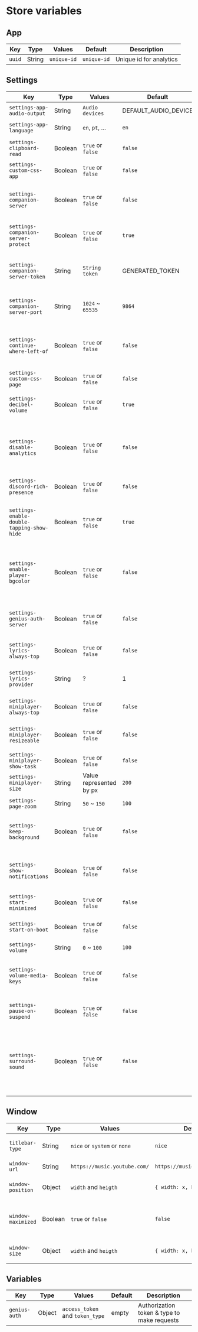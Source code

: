 # Store variables

## App
| Key                                   | Type    | Values                       | Default                      | Description             |
| ------------------------------------- | ------- | ---------------------------- | ---------------------------- | ----------------------- |
| `uuid`                                | String  | `unique-id`                  | `unique-id`                  | Unique id for analytics |

## Settings
| Key                                        | Type    | Values                       | Default                      | Description                                                                          |
| ------------------------------------------ | ------- | ---------------------------- | ---------------------------- | -------------------------------------------------------------------------------------|
| `settings-app-audio-output`                | String  | `Audio devices`              | DEFAULT_AUDIO_DEVICE         | Define default audio output                                                          |
| `settings-app-language`                    | String  | `en`, `pt`, ...              | `en`                         | Language of the app                                                                  |
| `settings-clipboard-read`                  | Boolean | `true` or `false`            | `false`                      | Reads the clipboard for youtube links                                                |
| `settings-custom-css-app`                  | Boolean | `true` or `false`            | `false`                      | Custom css for main app                                                              |
| `settings-companion-server`                | Boolean | `true` or `false`            | `false`                      | Companion Server to control the player remotely                                      |
| `settings-companion-server-protect`        | Boolean | `true` or `false`            | `true`                       | Enable or disable protection of companion                                            |
| `settings-companion-server-token`          | String  | `String token`               | GENERATED_TOKEN              | Token to prevent anonymous control of the player                                     |
| `settings-companion-server-port`           | String  | `1024` ~ `65535`             | `9864`                       | Port on which to run the companion server                                            |
| `settings-continue-where-left-of`          | Boolean | `true` or `false`            | `false`                      | When you close and open the app, will return where you stopped                       |
| `settings-custom-css-page`                 | Boolean | `true` or `false`            | `false`                      | Custom css for web page                                                              |
| `settings-decibel-volume`                  | Boolean | `true` or `false`            | `true`                       | Replace the volume control with a decibel based system                               |
| `settings-disable-analytics`               | Boolean | `true` or `false`            | `false`                      | Disables the Analytics which the Application sends to Google Analytics               |
| `settings-discord-rich-presence`           | Boolean | `true` or `false`            | `false`                      | Integration with Discord Rich Presence                                               |
| `settings-enable-double-tapping-show-hide` | Boolean | `true` or `false`            | `true`                       | Enable or disable double-tapping to show/hide main window                            |
| `settings-enable-player-bgcolor`           | Boolean | `true` or `false`            | `false`                      | Enable or disable setting the background of the player to the color of the cover art |
| `settings-genius-auth-server`              | Boolean | `true` or `false`            | `false`                      | Turns off the authentication server & Genius lyrics provider                         |
| `settings-lyrics-always-top`               | Boolean | `true` or `false`            | `false`                      | Always show lyrics window on top                                                     |
| `settings-lyrics-provider`                 | String  | ?                            | 1                            | Lyrics provider - Not entirely sure how this is implemented                          |
| `settings-miniplayer-always-top`           | Boolean | `true` or `false`            | `false`                      | Always show miniplayer on top                                                        |
| `settings-miniplayer-resizeable`           | Boolean | `true` or `false`            | `false`                      | Make miniplayer resizable or not                                                     |
| `settings-miniplayer-show-task`            | Boolean | `true` or `false`            | `false`                      | Hide from task bar                                                                   |
| `settings-miniplayer-size`                 | String  |  Value represented by px     | `200`                        | Size of miniplayer                                                                   |
| `settings-page-zoom`                       | String  | `50` ~ `150`                 | `100`                        | Zoom of the main window                                                              |
| `settings-keep-background`                 | Boolean | `true` or `false`            | `false`                      | When close main window, keep the player on background                                |
| `settings-show-notifications`              | Boolean | `true` or `false`            | `false`                      | Show notifications on desktop when change music                                      |
| `settings-start-minimized`                 | Boolean | `true` or `false`            | `false`                      | Open player minimized in tray                                                        |
| `settings-start-on-boot`                   | Boolean | `true` or `false`            | `false`                      | Open player when system starts                                                       |
| `settings-volume`                          | String  | `0` ~ `100`                  | `100`                        | Playback volume                                                                      |
| `settings-volume-media-keys`               | Boolean | `true` or `false`            | `false`                      | Enable media volume keys for the playback volume                                     |
| `settings-pause-on-suspend`                | Boolean | `true` or `false`            | `false`                      | Pause media playback on `suspend` event triggered                                    |
| `settings-surround-sound`                  | Boolean | `true` or `false`            | `false`                      | Enable Chromium Flag "try-supported-channel-layouts" for surround sound/Speaker Fill |

## Window
| Key                                   | Type    | Values                       | Default                      | Description                                   |
| ------------------------------------- | ------- | ---------------------------- | ---------------------------- | --------------------------------------------- |
| `titlebar-type`                       | String  | `nice` or `system` or `none` | `nice`                       | Type of frame titlebar                        |
| `window-url`                          | String  | `https://music.youtube.com/` | `https://music.youtube.com/` | YouTube Music Url                             |
| `window-position`                     | Object  | `width` and `heigth`         | `{ width: x, heigth: y }`    | Position of the main window                   |
| `window-maximized`                    | Boolean | `true` or `false`            | `false`                      | Value to define if window is maximized or not |
| `window-size`                         | Object  | `width` and `heigth`         | `{ width: x, heigth: y }`    | Sizes of the main window                      |

## Variables
| Key                                   | Type    | Values                         | Default                      | Description                                   |
| ------------------------------------- | ------- | ------------------------------ | ---------------------------- | --------------------------------------------- |
| `genius-auth`                         | Object  | `access_token` and `token_type`| empty                        | Authorization token & type to make requests   |
